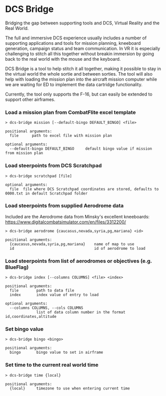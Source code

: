 # DCS Bridge
Bridging the gap between supporting tools and DCS, Virtual Reality and the Real World.

The full and immersive DCS experience usually includes a number of supporting applications and tools for
mission planning, kneeboard generation, campaign status and team communication.
In VR it is especially challenging to stitch all this together without breakin immersion by going back to
the real world with the mouse and the keyboard.

DCS Bridge is a tool to help stitch it all together, making it possible to stay in the virtual world
the whole sortie and between sorties. The tool will also help with loading the mission plan into the
aircraft mission computer while we are waiting for ED to implement the data cartridge functionality.

Currently, the tool only supports the F-16, but can easily be extended to support other airframes.

### Load a mission plan from CombatFlite excel template
```
> dcs-bridge mission [--default-bingo DEFAULT_BINGO] <file>

positional arguments:
  file      path to excel file with mission plan

optional arguments:
  --default-bingo DEFAULT_BINGO     default bingo value if mission from mission plan
```

### Load steerpoints from DCS Scratchpad
```
> dcs-bridge scratchpad [file]

optional arguments:
  file  file where DCS Scratchpad coordinates are stored, defaults to 0000.txt in default Scratchpad folder
```

### Load steerpoints from supplied Aerodrome data
Included are the Aerodrome data from Minsky's excellent kneeboards: https://www.digitalcombatsimulator.com/en/files/3312200/
```
> dcs-bridge aerodrome {caucasus,nevada,syria,pg,mariana} <id>

positional arguments:
  {caucasus,nevada,syria,pg,mariana}    name of map to use
  id                                    id of aerodrome to load
```

### Load steerpoints from list of aerodromes or objectives (e.g. BlueFlag)
```
> dcs-bridge index [--columns COLUMNS] <file> <index>

positional arguments:
  file        path to data file
  index       index value of entry to load

optional arguments:
  --columns COLUMNS, --cols COLUMNS
              list of data column number in the format id,coordinates,altitude
```

### Set bingo value
```
> dcs-bridge bingo <bingo>

positional arguments:
  bingo       bingo value to set in airframe
```

### Set time to the current real world time
```
> dcs-bridge time {local}

positional arguments:
  {local}     timezone to use when entering current time
```
